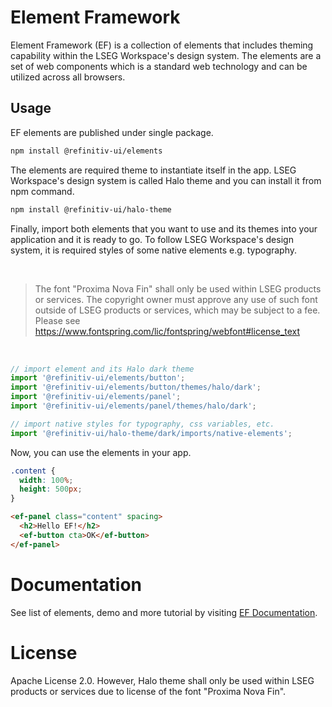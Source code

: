 # Element Framework

Element Framework (EF) is a collection of elements that includes theming capability within the LSEG Workspace's design system. The elements are a set of web components which is a standard web technology and can be utilized across all browsers.

## Usage

EF elements are published under single package.

```sh
npm install @refinitiv-ui/elements
```

The elements are required theme to instantiate itself in the app. LSEG Workspace's design system is called Halo theme and you can install it from npm command.

```sh
npm install @refinitiv-ui/halo-theme
```

Finally, import both elements that you want to use and its themes into your application and it is ready to go. To follow LSEG Workspace's design system, it is required styles of some native elements e.g. typography.

<br>

> The font "Proxima Nova Fin" shall only be used within LSEG products or services. The copyright owner must approve any use of such font outside of LSEG products or services, which may be subject to a fee. Please see https://www.fontspring.com/lic/fontspring/webfont#license_text

<br>

```javascript
// import element and its Halo dark theme
import '@refinitiv-ui/elements/button';
import '@refinitiv-ui/elements/button/themes/halo/dark';
import '@refinitiv-ui/elements/panel';
import '@refinitiv-ui/elements/panel/themes/halo/dark';

// import native styles for typography, css variables, etc.
import '@refinitiv-ui/halo-theme/dark/imports/native-elements';
```

Now, you can use the elements in your app.

```css
.content {
  width: 100%;
  height: 500px;
}
```

```html
<ef-panel class="content" spacing>
  <h2>Hello EF!</h2>
  <ef-button cta>OK</ef-button>
</ef-panel>
```

# Documentation

See list of elements, demo and more tutorial by visiting [EF Documentation](https://ui.refinitiv.com/).

# License

Apache License 2.0. However, Halo theme shall only be used within LSEG products or services due to license of the font "Proxima Nova Fin".
